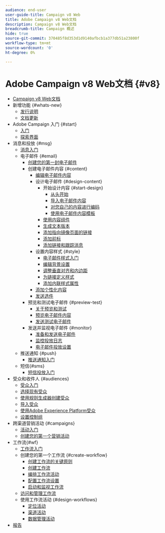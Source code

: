 ```yaml
---
audience: end-user
user-guide-title: Campaign v8 Web
title: Adobe Campaign v8 Web文档
description: Campaign v8 Web文档
breadcrumb-title: Campaign 概述
hide: true
source-git-commit: 370485f8d353d1d9140afbcb1a377db51a23800f
workflow-type: tm+mt
source-wordcount: '0'
ht-degree: 0%

---
```



# Adobe Campaign v8 Web文档 {#v8}

+ [Campaign v8 Web文档](campaign-web-home.md)
+ 新增功能 {#whats-new}
   + [发行说明](rn/release-notes.md)
   + [文档更新](rn/documentation-updates.md)
+ Adobe Campaign 入门 {#start}
   + [入门](get-started/get-started.md)
   + [探索界面](get-started/user-interface.md)
+ 消息和投放 {#msg}
   + [消息入门](email/gs-messages.md)
   + 电子邮件 {#email}
      + [创建您的第一封电子邮件](email/create-email.md)
      + 创建电子邮件内容 {#content}
         + [编辑电子邮件内容](content/edit-content.md)
         + 设计电子邮件 {#design-content}
            + 开始设计内容 {#start-design}
               + [从头开始 ](content/create-email-content.md)
               + [导入电子邮件内容](content/existing-content.md)
               + [对您自己的内容进行编码](content/code-content.md)
               + [使用电子邮件内容模板](content/email-templates.md)
            + [使用内容组件](content/content-components.md)
            + [生成文本版本](content/text-version-email.md)
            + [添加指向镜像页面的链接](content/mirror-page.md)
            + [添加前标](content/preheader.md)
            + [添加链接和跟踪消息](content/message-tracking.md)
         + 设置内容样式 {#style}
            + [电子邮件样式入门](content/get-started-email-style.md)
            + [编辑背景设置](content/backgrounds.md)
            + [调整垂直对齐和内边距](content/alignment-and-padding.md)
            + [为链接定义样式](content/styling-links.md)
            + [添加内联样式属性](content/inline-styling.md)
         + [添加个性化内容](personalization/personalize.md)
         + [发送选件](content/offers.md)
      + 预览和测试电子邮件 {#preview-test}
         + [关于预览和测试](preview-test/preview-test.md)
         + [预览电子邮件内容](preview-test/preview-content.md)
         + [发送测试电子邮件](preview-test/proofs.md)
      + 发送并监视电子邮件 {#monitor}
         + [准备和发送电子邮件](monitor/prepare-send.md)
         + [监控投放日志](monitor/delivery-logs.md)
         + [电子邮件投放设置](advanced-settings/delivery-settings.md)
   + 推送通知 {#push}
      + [推送通知入门](push/gs-push.md)
   + 短信{#sms}
      + [短信投放入门](sms/gs-sms.md)
+ 受众和收件人 {#audiences}
   + [受众入门](audience/about-audiences.md)
   + [选择现有受众](audience/add-audience.md)
   + [使用规则生成器创建受众](audience/segment-builder.md)
   + [导入受众](audience/import-audience.md)
   + [使用Adobe Experience Platform受众](audience/aep-audience.md)
   + [设置控制组](audience/control-group.md)
+ 跨渠道营销活动 {#campaigns}
   + [活动入门](campaigns/gs-campaigns.md)
   + [创建您的第一个营销活动](campaigns/create-campaigns.md)
+ 工作流{#wf}
   + [工作流入门](workflows/gs-workflows.md)
   + 创建您的第一个工作流 {#create-workflow}
      + [创建工作流的关键原则](workflows/gs-workflow-creation.md)
      + [创建工作流](workflows/create-workflow.md)
      + [编排工作流活动](workflows/build-workflow.md)
      + [配置工作流设置](workflows/workflow-settings.md)
      + [启动和监视工作流](workflows/start-monitor-workflows.md)
   + [访问和管理工作流](workflows/access-monitor.md)
   + 使用工作流活动 {#design-workflows}
      + [定位活动](workflows/targeting-activities.md)
      + [渠道活动](workflows/channel-activities.md)
      + [数据管理活动](workflows/data-management-activities.md)
+ [报告](reporting/reports.md)

